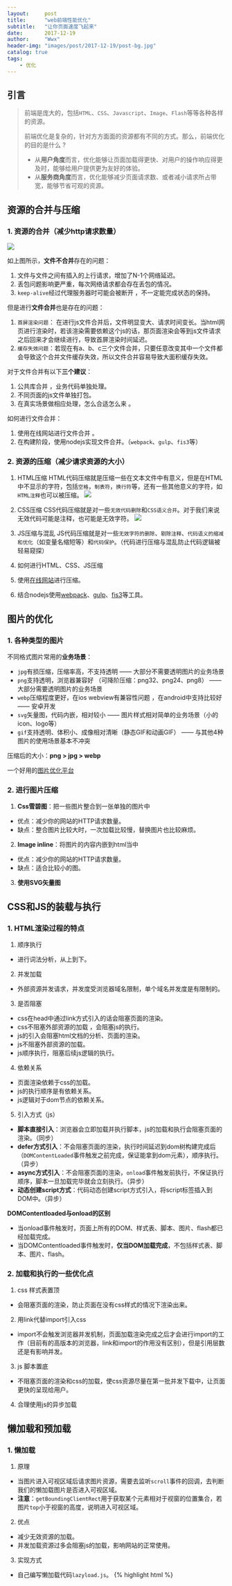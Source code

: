 ```yaml
---
layout:     post
title:      "web前端性能优化"
subtitle:   "让你页面速度飞起来"
date:       2017-12-19
author:     "Wwx"
header-img: "images/post/2017-12-19/post-bg.jpg"
catalog: true
tags:
    - 优化
---
```



## 引言

> 前端是庞大的，包括`HTML`、`CSS`、`Javascript`、`Image`、`Flash`等等各种各样的资源。
> 
> 前端优化是复杂的，针对方方面面的资源都有不同的方式。那么，前端优化的目的是什么 ?
>  - 从**用户角度**而言，优化能够让页面加载得更快、对用户的操作响应得更及时，能够给用户提供更为友好的体验。
>  - 从**服务商角度**而言，优化能够减少页面请求数、或者减小请求所占带宽，能够节省可观的资源。
 
 
## 资源的合并与压缩

### 1. 资源的合并（减少http请求数量）
![](/images/post/2017-12-19/http-handshake.png)

如上图所示，**文件不合并**存在的问题：
1. 文件与文件之间有插入的上行请求，增加了N-1个网络延迟。
2. 丢包问题影响更严重，每次网络请求都会存在丢包的情况。
3. `keep-alive`经过代理服务器时可能会被断开 ，不一定能完成状态的保持。

但是进行**文件合并**也是存在的问题：
1. `首屏渲染问题`： 在进行js文件合并后，文件明显变大、请求时间变长。当html网页进行渲染时，若该渲染需要依赖这个js的话，那页面渲染会等到js文件请求之后回来才会继续进行，导致首屏渲染时间延迟。
2. `缓存失效问题`：若现在有a、b、c三个文件合并，只要任意改变其中一个文件都会导致这个合并文件缓存失效，所以文件合并容易导致大面积缓存失效。

对于文件合并有以下**三个建议**：
1. 公共库合并 ，业务代码单独处理。
2. 不同页面的js文件单独打包。
3. 在真实场景做相应处理，怎么合适怎么来 。

如何进行文件合并： 
1. 使用在线网站进行文件合并 。
2. 在构建阶段，使用nodejs实现文件合并。（`webpack`、`gulp`、`fis3`等）

### 2. 资源的压缩（减少请求资源的大小）

1. HTML压缩
HTML代码压缩就是压缩一些在文本文件中有意义，但是在HTML中不显示的字符，包括`空格`，`制表符`，`换行符`等，还有一些其他意义的字符，如`HTML注释`也可以被压缩。
![](/images/post/2017-12-19/html-compress.png)

2. CSS压缩
CSS代码压缩就是对一些`无效代码删除`和`CSS语义合并`。对于我们来说无效代码可能是注释，也可能是无效字符。
![](/images/post/2017-12-19/css-compress.png)

3. JS压缩与混乱
JS代码压缩就是对一些`无效字符的删除`、`剔除注释`、`代码语义的缩减和优化`（如变量名缩短等）和`代码保护`。（代码进行压缩与混乱防止代码逻辑被轻易窥探）

4. 如何进行HTML、CSS、JS压缩
1. 使用[在线网站](http://tool.oschina.net/jscompress)进行压缩。
2. 结合nodejs使用[webpack](https://doc.webpack-china.org)、[gulp](https://www.gulpjs.com.cn)、[fis3](http://fis.baidu.com)等工具。


## 图片的优化

### 1. 各种类型的图片
不同格式图片常用的**业务场景**：
 - `jpg`有损压缩，压缩率高，不支持透明 —— 大部分不需要透明图片的业务场景
 - `png`支持透明，浏览器兼容好 （可降阶压缩：png32、png24、png8） —— 大部分需要透明图片的业务场景
 - `webp`压缩程度更好，在ios webview有兼容性问题 ，在android中支持比较好 —— 安卓开发
 - `svg`矢量图，代码内嵌，相对较小 —— 图片样式相对简单的业务场景（小的icon、logo等）
 - `gif`支持透明、体积小、成像相对清晰（静态GIF和动画GIF）  —— 与其他4种图片的使用场景基本不冲突

压缩后的大小：**png > jpg > webp**

一个好用的[图片优化平台](http://zhitu.isux.us)

### 2. 进行图片压缩
1. **Css雪碧图**：把一些图片整合到一张单独的图片中 
 - 优点：减少你的网站的HTTP请求数量。
 - 缺点：整合图片比较大时，一次加载比较慢，替换图片也比较麻烦。

2. **Image inline**：将图片的内容内嵌到html当中  
 - 优点：减少你的网站的HTTP请求数量。
 - 缺点：适合比较小的图。

3. **使用SVG矢量图**


## CSS和JS的装载与执行

### 1. HTML渲染过程的特点
1. 顺序执行
 - 进行词法分析，从上到下。

2. 并发加载
 - 外部资源并发请求，并发度受浏览器域名限制，单个域名并发度是有限制的。

3. 是否阻塞
 - css在head中通过link方式引入的话会阻塞页面的渲染。
 - css不阻塞外部资源的加载 ，会阻塞js的执行。
 - js的引入会阻塞html文档的分析、页面的渲染。
 - js不阻塞外部资源的加载。
 - js顺序执行，阻塞后续js逻辑的执行。

4. 依赖关系
 - 页面渲染依赖于css的加载。
 - js的执行顺序是有依赖关系。
 - js逻辑对于dom节点的依赖关系。

5. 引入方式（js）
 - **脚本直接引入**：浏览器会立即加载并执行脚本，js的加载和执行会阻塞页面的渲染。（同步）
 - **defer方式引入**：不会阻塞页面的渲染，执行时间延迟到dom树构建完成后（`DOMContentLoaded`事件触发之前完成，保证能拿到dom元素），顺序执行。（异步）
 - **async方式引入**：不会阻塞页面的渲染，`onload`事件触发前执行，不保证执行顺序，脚本一旦加载完毕就会立刻执行。（异步）
 - **动态创建script方式**：代码动态创建script方式引入，将script标签插入到DOM中。（异步）

**DOMContentloaded与onload的区别**
 - 当onload事件触发时，页面上所有的DOM、样式表、脚本、图片、flash都已经加载完成。
 - 当DOMContentloaded事件触发时，**仅当DOM加载完成**，不包括样式表、脚本、图片、flash。

### 2. 加载和执行的一些优化点
1. css 样式表置顶 
 - 会阻塞页面的渲染，防止页面在没有css样式的情况下渲染出来。

2. 用link代替import引入css
 - import不会触发浏览器并发机制，页面加载渲染完成之后才会进行import的工作（目前有的高版本的浏览器，link和import的作用没有区别），但是引用层数还是有影响并发。

3. js 脚本置底
 - 不阻塞页面的渲染和css的加载，使css资源尽量在第一批并发下载中，让页面更快的呈现给用户。

4. 合理使用js的异步加载


## 懒加载和预加载

### 1. 懒加载
1. 原理
 - 当图片进入可视区域后请求图片资源，需要去监听`scroll`事件的回调，去判断我们的懒加载图片是否进入可视区域。
 - **注意**：`getBoundingClientRect`用于获取某个元素相对于视窗的位置集合，若图片`top`小于视窗的高度，说明进入可视区域。

2. 优点
 - 减少无效资源的加载。
 - 并发加载资源过多会阻塞js的加载，影响网站的正常使用。

3. 实现方式
 - 自己编写懒加载代码`lazyload.js`。
{% highlight html %}
<!doctype html>
<html>
  <head>
    <title>懒加载</title>
  </head>
  <body>
    <div class="image-list">
      <img src="" class="image-item" lazyload="true" data-original="http://xxx.xxx.1.jpg" />
      <img src="" class="image-item" lazyload="true" data-original="http://xxx.xxx.2.jpg" />
      <img src="" class="image-item" lazyload="true" data-original="http://xxx.xxx.3.jpg" />
      <img src="" class="image-item" lazyload="true" data-original="http://xxx.xxx.4.jpg" />
      <img src="" class="image-item" lazyload="true" data-original="http://xxx.xxx.5.jpg" />
      <img src="" class="image-item" lazyload="true" data-original="http://xxx.xxx.6.jpg" />
      <img src="" class="image-item" lazyload="true" data-original="http://xxx.xxx.7.jpg" />
      <img src="" class="image-item" lazyload="true" data-original="http://xxx.xxx.8.jpg" />
      <img src="" class="image-item" lazyload="true" data-original="http://xxx.xxx.9.jpg" />
      <img src="" class="image-item" lazyload="true" data-original="http://xxx.xxx.10.jpg" />
    </div>
    <script>
      var viewHeight = document.documentElement.clientHeight; //获取可视区域的高度
      function lazyload () {
        var eles = document.querySelectorAll('img[data-original][lazyload]'); //获取需要懒加载的元素
        Array.prototype.forEach.call(eles, function (item, index) {
          var rect;
          if (item.dataset.original === '') return;

          rect = item.getBoundingClientRect(); //获取元素的大小及其相对于视口的位置集合，集合中有top, right, bottom, left等属性。
          if (rect.bottom >= 0 && rect.top < viewHeight) { //判断元素是否进入可视区域
            !function () { //立即执行匿名函数，加载图片
              var img = new Image();
              img.src = item.dataset.original;
              img.onload = function () {
                item.src = img.src;
              }
              item.removeAttribute('data-original');
              item.removeAttribute('lazyload');
            }()
          }
        })
      }

      lazyload(); //初始化懒加载方法
      document.addEventListener('scroll', lazyload); //添加页面滚动监听器
    </script>  
  </body>
</html>
{% endhighlight %}
 - 使用网上分享的`lazyload`库。

### 2. 预加载
1. 原理
 - 图片等静态资源在使用前提前请求。

2. 优点
 - 资源使用时能从缓存中加载，提升用户体验。

3. 实现方式
 - \<img src="http://..." style="display: none" /\>
 - 使用`Image对象`，var image = new Image();image.src = "http://...";
 - 使用`XMLHttpRequest`对象，更好去控制预加载的过程，存在跨域问题。
 - 使用[PreloadJS](http://www.createjs.cc/preloadjs/docs/modules/PreloadJS.html)，提供了一个一致的方式预先加载在HTML应用的内容，以及预加载可以使用HTML标签作为XHR完成。


## 回流与重绘
### 1. css性能让javascript变慢 
 - 频繁触发重绘与回流，会导致UI频繁渲染，最终导致js变慢。

### 2. 回流 
 - 当render tree中的一部分(或全部)因为元素的规模尺寸，布局，隐藏等改变而需要重新构建，这就称为回流(`reflow`)。当页面布局和几何属性改变时就需要回流。

### 3. 重绘 
 - 当render tree中的一些元素需要更新属性，而这些属性只是影响元素的外观，风格，而不会影响布局的，比如background-color。则就称为重绘(`repaint`)。

### 4. 回流与重绘关系 
 - `回流必将引起重绘，而重绘不一定会引起回流。`

### 5. 触发页面重布局（回流）的属性 
![](/images/post/2017-12-19/backflow-attribute.png)

### 6. 只触发重绘的属性
![](/images/post/2017-12-19/repaint-attribute.png)

### 7. 新建DOM的过程 
    1、获取DOM后分隔为多个图层
    2、对每个图层的节点计算样式结果（recalculate style）
    3、为每个节点生成图形和位置（layout、reflow和重布局）
    4、将每个节点绘制填充到图层位图汇总（paint，repaint）
    5、图层作为纹理加载到GPU
    6、合并多个图层到页面上，生成最终图像（composite layers） 

### 8. Chrome创建图层的条件
    1、3D或透视变换（perspective、transform）CSS属性
    2、使用加速视频解码的<video>节点
    3、拥有3D（WebGL）上下文或加速的2D上下文的<canvas>节点 
    4、混合插件（如Flash） 
    5、对自己的opacity做CSS动画或使用一个动画webkit变换的元素 
    6、拥有加速CSS过滤器的元素 
    7、元素有一个包含复合层的后代节点（一个元素拥有一个子元素，该子元素在自己的层里） 
    8、元素有一个z-index较低且包含一个复合层的兄弟元素（换句话说就是该元素在复合层上面渲染）

### 9. 实战优化点 
    1、用translate（重绘）替代top（回流）改变
    2、用opacity替代visibility（重绘） 
    3、不要一条一条地修改 DOM 的样式，预先定义好 class，然后修改 DOM 的className 
    4、把 DOM 离线后修改，比如：先把 DOM 给 display:none (有一次回流)，然后你修改100次，然后再把它显示出来
    5、不要把获取DOM元素的真实位置代码放在一个循环里使用，否则会对相关缓冲区进行刷新，最好存到循环外的变量中再去使用
    6、不要使用table布局，可能很小的一个小改动会造成整个 table 的重新布局（回流）
    7、动画实现的速度的选择，动画速度快（重绘和回流）的话可能导致页面性能下降
    8、对于动画新建图层（例：添加transform CSS属性）
    9、添加 CSS3 样式启用 GPU 硬件加速（例：transform: translateZ(0)或transform: translate3d(0, 0, 0)）
    10、减少对DOM的操作，对DOM操作的代价是高昂的
    11、避免使用出发重绘、回流的CSS属性
    12、将重绘、回流的影响范围限制在单独的图层之内，但是图层的合成过程比较消耗运算量，图层不能过多


## 浏览器储存

### 1. cookie
![](/images/post/2017-12-19/cookie.png)
1. 因为HTTP请求无状态，所以需要`cookie`去维持客户端状态。
2. 可以设置过期时间`expire`。
3. cookie的两种生成方式及作用 
 - `http response header`中的set-cookie（服务端生成），用于浏览器端和服务器端的交互。
 - js中可以通过`document.cookie`可以读写cookie（客户端生成），客户端自身数据的存储。
4. 仅仅作为浏览器存储。（大小4KB左右，能力被`localstorage`替代）
5. 所有相关域名请求都会带上cookie，有的请求不需要cookie，造成`cdn`上静态文件的流量损耗（将cdn域名和主域名独立开）。
6. `httponly`，不允许js进行读写，防止攻击。

### 2. LocalStorage和SessionStorage 
1. LocalStorage
 - HTML5设计出来专门用于浏览器存储的。（没有时间限制） 
 - 大小为5M左右。
 - 仅在客户端使用，不和服务端进行通信。
 - 接口封装较好，读写、删除数据方便。
 - 浏览器本地缓存方案。

2. SessionStorage
 - 会话级别的浏览器存储 （浏览器一个标签页就是一个会话，当签页关闭后数据清空）。
 - 大小为5M左右。
 - 仅在客户端使用，不和服务端进行通信。
 - 接口封装较好，读写、删除数据方便。
 - 适合用于对表单信息的维护。

### 3. IndexedDB  
1. IndexedDB 是一种低级API，用于客户端存储大量结构化数据。该API使用索引来实现对该数据的高性能搜索。虽然 Web Storage 对于存储较少量的数据很有用，但对于存储更大量的结构化数据来说，这种方法不太有用。IndexedDB提供了一个解决方案。
2. 为应用创建离线版本。

### 4. PWA (Progressive Web Apps)    
1. 简介
 - PWA (Progressive Web Apps) 是一种 Web App 新模型，并不是具体指某一种前沿的技术或者某一个单一的知识点，我们从英文缩写来看就能看出来，这是一个渐进式的 Web App，是通过一系列新的 Web 特性，配合优秀的 UI 交互设计，逐步的增强 Web App 的用户体验。

2. 特点
 - `可靠`：在没有网络的环境中也能提供基本的页面访问，而不会出现“未连接到互联网”的页面。
 - `快速`：针对网页渲染及网络数据访问有较好优化。
 - `融入`：应用可以被增加到手机桌面，并且和普通应用一样有全屏、推送等特性。

3. 缺点
 - 门槛不低（要求 `HTTPS`，Service Worker 的 API 比较 low-level）
 - 浏览器支持不够完美（Safari 短期内不会支持，在 5 年计划里提了一嘴）
 - 用户习惯 （让用户习惯于网页可以离线工作并不是短期可以达到的）

4. 性能检测工具
`Lighthouse`，可以检测网站是否符合PWA、网站的可靠性、速度等性能优化指标[下载地址]。(https://lavas.baidu.com/doc-lavas/vue/more/downloads/lighthouse_2.1.0_0.zip)
![](/images/post/2017-12-19/pwa-performance.png)

### 5. Service Worker   
1. 简介
 - Service Worker 是一个脚本，浏览器独立于当前网页，将其在后台运行,为实现一些不依赖页面或者用户交互的特性打开了一扇大门。在未来这些特性将包括推送消息,背景后台同步，`geofencing`（地理围栏定位），但它将推出的第一个首要特性，就是拦截和处理网络请求的能力，包括以编程方式来管理被缓存的响应。`Service Worker只能用于https站点中，非https站点不具备Service Worker能力。`

2. 生命周期
![](/images/post/2017-12-19/service-worker-lifecycle.png)

3. 运用
 - 使用拦截和处理网络请求的能力，去实现一个离线应用。
 - 使用Service Worker在后台运行同时能和页面通信的能力，去实现大规模后台数据的处理。

4. 检测
 - 查看当前浏览器上运行的Service Worker (`chrome://inspect/#service-workers`)。
 - 查看已注册的Service Worker (`chrome://serviceworker-internals`)。


## 缓存

### 1. 原理
浏览器缓存就是把一个已经请求过的Web资源（如`html页面`，`图片`，`js`，`数据`等）拷贝一份副本储存在浏览器中。缓存会根据进来的请求保存输出内容的副本。当下一个请求来到的时候，如果是相同的URL，缓存会根据缓存机制决定是直接使用副本响应访问请求，还是向源服务器再次发送请求。比较常见的就是浏览器会缓存访问过网站的网页，当再次访问这个URL地址的时候，如果网页没有更新，就不会再次下载网页，而是直接使用本地缓存的网页。只有当网站明确标识资源已经更新，浏览器才会再次下载网页。

### 2. 缓存的好处
1. 减少网络带宽消耗
 - 无论对于网站运营者或者用户，带宽都代表着金钱，过多的带宽消耗，只会便宜了网络运营商。当Web缓存副本被使用时，只会产生极小的网络流量，可以有效的降低运营成本。
2. 降低服务器压力
 - 给网络资源设定有效期之后，用户可以重复使用本地的缓存，减少对源服务器的请求，间接降低服务器的压力。同时，搜索引擎的爬虫机器人也能根据过期机制降低爬取的频率，也能有效降低服务器的压力。
3. 减少网络延迟，加快页面打开速度
 - 带宽对于个人网站运营者来说是十分重要，而对于大型的互联网公司来说，可能有时因为钱多而真的不在乎。那Web缓存还有作用吗？答案是肯定的，对于最终用户，缓存的使用能够明显加快页面打开速度，达到更好的体验。

### 3. 浏览器请求流程
![](/images/post/2017-12-19/browser-first-request.png)
![](/images/post/2017-12-19/browser-again-request.png)

### 4. 缓存策略
1. Expires策略
 - Expires是Web服务器响应消息头字段，在响应http请求时告诉浏览器在过期时间前浏览器可以直接从浏览器缓存取数据，而无需再次请求。
 - Expires是`HTTP1.0`的东西，现在默认浏览器均默认使用`HTTP1.1`，所以它的作用基本忽略。
 - Expires的一个缺点就是返回的到期时间是服务器端的时间，这样存在一个问题，如果客户端的时间与服务器的时间相差很大（比如时钟不同步，或者跨时区），那么误差就很大，所以在HTTP1.1版开始，使用`Cache-Control: max-age=秒`替代。

2. **Cache-control策略**：Cache-control对应值可以是`public`、`private`、`no-cache`、`no-store`、`no-transform`、`must-revalidate`、`proxy-revalidate`、`max-age`、`s-maxage`
 - 请求Request：
    > 1、**no-cache**：不要读取缓存中的文件，要求向WEB服务器重新请求
    > 
    > 2、**no-store**：请求和响应都禁止被缓存
    > 
    > 3、**max-age**：表示当访问此网页后的max-age秒内再次访问不会去服务器请求，其功能与Expires类似，只是 Expires是根据某个特定日期值做比较。一但缓存者自身的时间不准确.则结果可能就是错误的，而max-age, 显然无此问题.。Max-age的优先级也是高于Expires的
    > 
    > 4、**max-stale**：允许读取过期时间必须小于max-stale 值的缓存对象
    > 
    > 5、**min-fresh**：接受其max-age生命期大于其当前时间 跟 min-fresh 值之和的缓存对象
    > 
    > 6、**only-if-cached**：告知缓存者,我希望内容来自缓存，我并不关心被缓存响应，是否是新鲜的
    > 
    > 7、**no-transform**：告知代理,不要更改媒体类型,比如jpg，被你改成png
 - 响应Response：
    > 1、**public**： 数据内容皆被储存起来，就连有密码保护的网页也储存，安全性很低
    > 
    > 2、**private**：数据内容只能被储存到私有的cache，仅对某个用户有效，不能共享
    > 
    > 3、**no-cache**：可以缓存，但是只有在跟WEB服务器验证了其有效后，才能返回给客户端
    > 
    > 4、**no-store**：请求和响应都禁止被缓存
    > 
    > 5、**max-age**：本响应包含的对象的过期时间
    > 
    > 6、**must-revalidate**：如果缓存过期了，会再次和原来的服务器确定是否为最新数据，而不是和中间的proxy
    > 
    > 7、**s-maxage**：与max-age的唯一区别是，s-maxage仅仅应用于共享缓存.而不应用于用户代理的本地缓存等针对单用户的缓存。另外，s-maxage的优先级要高于max-age
    > 
    > 8、**max-stale**：允许读取过期时间必须小于max-stale 值的缓存对象
    > 
    > 9、**proxy-revalidate**：与must-revalidate类似，区别在于proxy-revalidate要排除掉用户代理的缓存的。即其规则并不应用于用户代理的本地缓存上
    > 
    > 10、**no-transform**：告知代理,不要更改媒体类型,比如jpg,被你改成png

3. Last-Modified/If-Modified-Since
 - **Last-Modified**：标示这个响应资源的最后修改时间。web服务器在响应请求时，告诉浏览器资源的最后修改时间。
 - **If-Modified-Since**：当资源过期时（使用Cache-Control标识的max-age），发现资源具有Last-Modified声明，则再次向web服务器请求时带上头If-Modified-Since表示请求时间。web服务器收到请求后发现有头If-Modified-Since则与被请求资源的最后修改时间进行比对。若最后修改时间较新，说明资源又被改动过，则响应整片资源内容（写在响应消息包体内），HTTP 200；若最后修改时间较旧，说明资源无新修改，则响应HTTP 304(无需包体，节省浏览)，告知浏览器继续使用所保存的cache。
 - **注意**：Last-Modified标注的最后修改只能精确到秒级，如果某些文件在1秒钟以内，被修改多次的话，它将不能准确标注文件的修改时间。如果某些文件会被定期生成，当有时内容并没有任何变化，但Last-Modified却改变了，导致文件没法使用缓存。有可能存在服务器没有准确获取文件修改时间，或者与代理服务器时间不一致等情形。Etag是服务器自动生成或者由开发者生成的对应资源在服务器端的唯一标识符，能够更加准确的控制缓存。Last-Modified与ETag一起使用时，服务器会优先验证ETag。

4. Etag/If-None-Match
 - **Etag**：web服务器响应请求时，告诉浏览器当前资源在服务器的唯一标识（生成规则由服务器决定）。Apache中，ETag的值，默认是对文件的索引节（INode），大小（Size）和最后修改时间（MTime）进行Hash后得到的。
 - **If-None-Match**：当资源过期时（使用Cache-Control标识的max-age），发现资源具有Etage声明，则再次向web服务器请求时带上头If-None-Match （Etag的值）。web服务器收到请求后发现有头If-None-Match 则与被请求资源的相应校验串进行比对，决定返回200或304。

5. 缓存策略用户行为与缓存
![](/images/post/2017-12-19/catch-table.png)